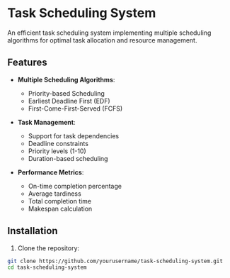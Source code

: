 # Task Scheduling System

An efficient task scheduling system implementing multiple scheduling algorithms for optimal task allocation and resource management.

## Features

- **Multiple Scheduling Algorithms**:
  - Priority-based Scheduling
  - Earliest Deadline First (EDF)
  - First-Come-First-Served (FCFS)

- **Task Management**:
  - Support for task dependencies
  - Deadline constraints
  - Priority levels (1-10)
  - Duration-based scheduling

- **Performance Metrics**:
  - On-time completion percentage
  - Average tardiness
  - Total completion time
  - Makespan calculation

## Installation

1. Clone the repository:
```bash
git clone https://github.com/yourusername/task-scheduling-system.git
cd task-scheduling-system
